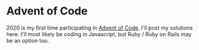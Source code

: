 # Advent of Code

2020 is my first time participating in [Advent of Code](https://adventofcode.com/). I'll post my solutions here. I'll most likely be coding in Javascript, but Ruby / Ruby on Rails may be an option too.